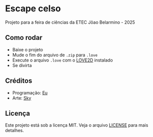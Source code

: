 # Escape celso

Projeto para a feira de ciências da ETEC Jõao Belarmino - 2025

## Como rodar
- Baixe o projeto
- Mude o fim do arquivo de `.zip` para `.love`
- Execute o arquivo `.love` com o [LOVE2D](https://love2d.org/) instalado
- Se divirta

## Créditos
- Programação: [Eu](https://github.com/Laggh)
- Arte: [Sky]()

## Licença
Este projeto está sob a licença MIT. Veja o arquivo [LICENSE](LICENSE) para mais detalhes.
